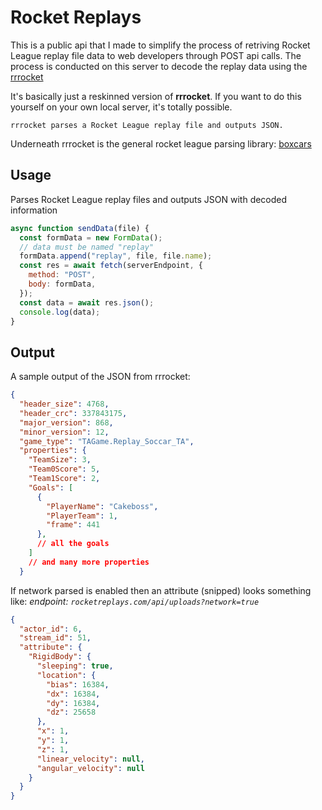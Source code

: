 # Rocket Replays

This is a public api that I made to simplify the process of retriving Rocket League replay file data to web developers through POST api calls. The process is conducted on this server to decode the replay data using the [rrrocket](https://github.com/nickbabcock/rrrocket)

It's basically just a reskinned version of **rrrocket**. If you want to do this yourself on your own local server, it's totally possible.

```
rrrocket parses a Rocket League replay file and outputs JSON.
```

Underneath rrrocket is the general rocket league parsing library: [boxcars](https://crates.io/crates/boxcars)

## Usage

Parses Rocket League replay files and outputs JSON with decoded information

```js
async function sendData(file) {
  const formData = new FormData();
  // data must be named "replay"
  formData.append("replay", file, file.name);
  const res = await fetch(serverEndpoint, {
    method: "POST",
    body: formData,
  });
  const data = await res.json();
  console.log(data);
}
```

## Output

A sample output of the JSON from rrrocket:

```json
{
  "header_size": 4768,
  "header_crc": 337843175,
  "major_version": 868,
  "minor_version": 12,
  "game_type": "TAGame.Replay_Soccar_TA",
  "properties": {
    "TeamSize": 3,
    "Team0Score": 5,
    "Team1Score": 2,
    "Goals": [
      {
        "PlayerName": "Cakeboss",
        "PlayerTeam": 1,
        "frame": 441
      },
      // all the goals
    ]
    // and many more properties
  }
```

If network parsed is enabled then an attribute (snipped) looks something like:
_endpoint: `rocketreplays.com/api/uploads?network=true`_

```json
{
  "actor_id": 6,
  "stream_id": 51,
  "attribute": {
    "RigidBody": {
      "sleeping": true,
      "location": {
        "bias": 16384,
        "dx": 16384,
        "dy": 16384,
        "dz": 25658
      },
      "x": 1,
      "y": 1,
      "z": 1,
      "linear_velocity": null,
      "angular_velocity": null
    }
  }
}
```
